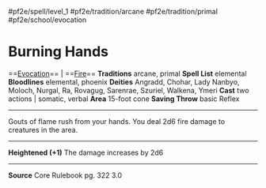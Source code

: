 #pf2e/spell/level_1 #pf2e/tradition/arcane #pf2e/tradition/primal #pf2e/school/evocation 
# Burning Hands
==[Evocation](../../../Traits/Evocation.md)== | ==[Fire](../../../Traits/Fire.md)==
**Traditions** arcane, primal
**Spell List** elemental
**Bloodlines** elemental, phoenix
**Deities** Angradd, Chohar, Lady Nanbyo, Moloch, Nurgal, Ra, Rovagug, Sarenrae, Szuriel, Walkena, Ymeri
**Cast** two actions | somatic, verbal
**Area** 15-foot cone
**Saving Throw** basic Reflex

---
Gouts of flame rush from your hands. You deal 2d6 fire damage to creatures in the area.

---
**Heightened (+1)** The damage increases by 2d6

---
**Source** Core Rulebook pg. 322 3.0
